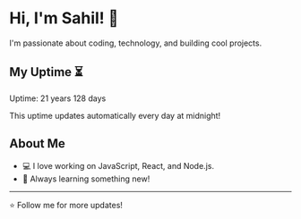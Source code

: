 # Hi, I'm Sahil! 👋

I'm passionate about coding, technology, and building cool projects.

## My Uptime ⏳
Uptime: 21 years 128 days

This uptime updates automatically every day at midnight!

## About Me
- 💻 I love working on JavaScript, React, and Node.js.
- 🎯 Always learning something new!

---

⭐️ Follow me for more updates!
